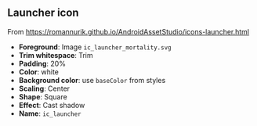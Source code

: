 ## Launcher icon

From https://romannurik.github.io/AndroidAssetStudio/icons-launcher.html

* **Foreground**: Image `ic_launcher_mortality.svg`
* **Trim whitespace**: Trim
* **Padding**: 20%
* **Color**: white
* **Background color**: use `baseColor` from styles
* **Scaling**: Center
* **Shape**: Square
* **Effect**: Cast shadow
* **Name**: `ic_launcher`